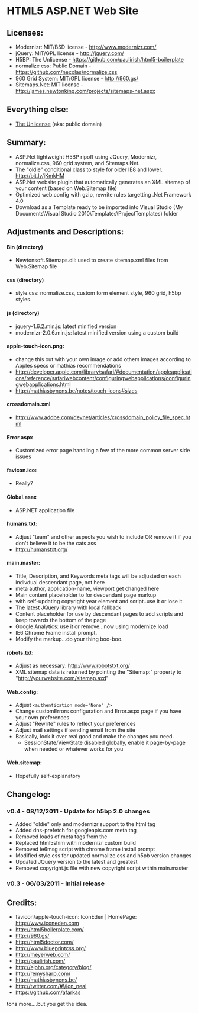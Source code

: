 ﻿HTML5 ASP.NET Web Site
========

## Licenses:
* Modernizr: MIT/BSD license - http://www.modernizr.com/
* jQuery: MIT/GPL license - http://jquery.com/
* H5BP: The Unlicense - https://github.com/paulirish/html5-boilerplate
* normalize css: Public Domain - https://github.com/necolas/normalize.css
* 960 Grid System: MIT/GPL license - http://960.gs/
* Sitemaps.Net: MIT license - http://james.newtonking.com/projects/sitemaps-net.aspx

## Everything else:
* [The Unlicense](http://unlicense.org) (aka: public domain) 


## Summary:
* ASP.Net lightweight H5BP ripoff using JQuery, Modernizr, normalize.css, 960 grid system, and Sitemaps.Net.
* The "oldie" conditional <html> class to style for older IE8 and lower. http://bit.ly/jKmkHM 
* ASP.Net website plugin that automatically generates an XML sitemap of your content (based on Web.Sitemap file) 
* Optimized web.config with gzip, rewrite rules targetting .Net Framework 4.0
* Download as a Template ready to be imported into Visual Studio (My Documents\Visual Studio 2010\Templates\ProjectTemplates) folder


## Adjustments and Descriptions:
#### Bin (directory)
* Newtonsoft.Sitemaps.dll: used to create sitemap.xml files from Web.Sitemap file

#### css (directory)
* style.css: normalize.css, custom form element style, 960 grid, h5bp styles.

#### js (directory)
* jquery-1.6.2.min.js: latest minified version
* modernizr-2.0.6.min.js: latest minified version using a custom build

#### apple-touch-icon.png: 
* change this out with your own image or add others images according to Apples specs or mathias recommendations
* http://developer.apple.com/library/safari/#documentation/appleapplications/reference/safariwebcontent/configuringwebapplications/configuringwebapplications.html
* http://mathiasbynens.be/notes/touch-icons#sizes

#### crossdomain.xml
* http://www.adobe.com/devnet/articles/crossdomain_policy_file_spec.html

#### Error.aspx
* Customized error page handling a few of the more common server side issues

#### favicon.ico: 
* Really?

#### Global.asax
* ASP.NET application file

#### humans.txt: 
* Adjust "team" and other aspects you wish to include OR remove it if you don't believe it to be the cats ass
* http://humanstxt.org/

#### main.master: 
* Title, Description, and Keywords meta tags will be adjusted on each indivdual descendant page, not here
* meta author, application-name, viewport get changed here
* Main content placeholder to for descendant page markup
* <footer> with self-updating copyright year element and script..use it or lose it.
* The latest JQuery library with local fallback
* Content placeholder for use by descendant pages to add scripts and keep towards the bottom of the page
* Google Analytics: use it or remove...now using modernize.load
* IE6 Chrome Frame install prompt.
* Modify the markup...do your thing boo-boo.

#### robots.txt: 
* Adjust as necessary: http://www.robotstxt.org/
* XML sitemap data is returned by pointing the "Sitemap:" property to "http://yourwebsite.com/sitemap.axd"

#### Web.config: 
* Adjust `<authentication mode="None" />` 
* Change customErrors configuration and Error.aspx page if you have your own preferences
* Adjust "Rewrite" rules to reflect your preferences
* Adjust mail settings if sending email from the site
* Basically, look it over real good and make the changes you need.
	- SessionState/ViewState disabled globally, enable it page-by-page when needed or whatever works for you

#### Web.sitemap: 
* Hopefully self-explanatory


## Changelog:
### v0.4 - 08/12/2011 - Update for h5bp 2.0 changes
* Added "oldie" only and modernizr support to the html tag
* Added dns-prefetch for googleapis.com meta tag
* Removed loads of meta tags from the <head>
* Replaced html5shim with modernizr custom build
* Removed ie6msg script with chrome frame install prompt
* Modified style.css for updated normalize.css and h5pb version changes
* Updated JQuery version to the latest and greatest
* Removed copyright.js file with new copyright script within main.master

### v0.3 - 06/03/2011 - Initial release


## Credits:
* favicon/apple-touch-icon: IconEden | HomePage: http://www.iconeden.com
* http://html5boilerplate.com/
* http://960.gs/
* http://html5doctor.com/
* http://www.blueprintcss.org/
* http://meyerweb.com/
* http://paulirish.com/
* http://ejohn.org/category/blog/
* http://remysharp.com/
* http://mathiasbynens.be/
* http://twitter.com/#!/jon_neal
* https://github.com/afarkas

tons more....but you get the idea.